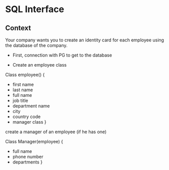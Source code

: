 # SQL Interface

## Context

Your company wants you to create an identity card for each employee using the database of the company.

- First, connection with PG to get to the database

- Create an employee class

Class employee() {

- first name
- last name
- full name
- job title
- department name
- city
- country code
- manager class
  }

create a manager of an employee (if he has one)

Class Manager(employee) {

- full name
- phone number
- departments
  }
